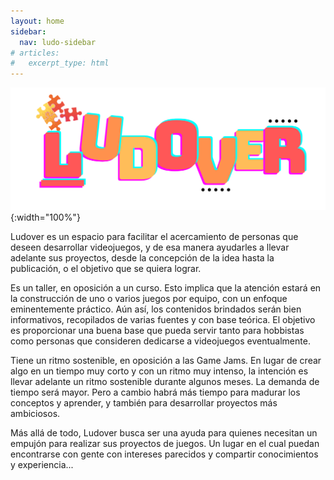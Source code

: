 ```yaml
---
layout: home
sidebar:
  nav: ludo-sidebar
# articles:
#   excerpt_type: html
---
```


![](/assets/LudoverLogo.png){:width="100%"}


<p>
Ludover es un espacio para facilitar el acercamiento de personas que deseen desarrollar videojuegos, y de esa manera ayudarles a llevar adelante sus proyectos, desde la concepción de la idea hasta la publicación, o el objetivo que se quiera lograr.
</p>
<p>
Es un taller, en oposición a un curso. Esto implica que la atención estará en la construcción de uno o varios juegos por equipo, con un enfoque eminentemente práctico. Aún así, los contenidos brindados serán bien informativos, recopilados de varias fuentes y con base teórica. El objetivo es proporcionar una buena base que pueda servir tanto para hobbistas como personas que consideren dedicarse a videojuegos eventualmente.
</p>
<p>
Tiene un ritmo sostenible, en oposición a las Game Jams. En lugar de crear algo en un tiempo muy corto y con un ritmo muy intenso, la intención es llevar adelante un ritmo sostenible durante algunos meses. La demanda de tiempo será mayor. Pero a cambio habrá más tiempo para madurar los conceptos y aprender, y también para desarrollar proyectos más ambiciosos.
</p>
<p>
Más allá de todo, Ludover busca ser una ayuda para quienes necesitan un empujón para realizar sus proyectos de juegos. Un lugar en el cual puedan encontrarse con gente con intereses parecidos y compartir conocimientos y experiencia...
</p>
